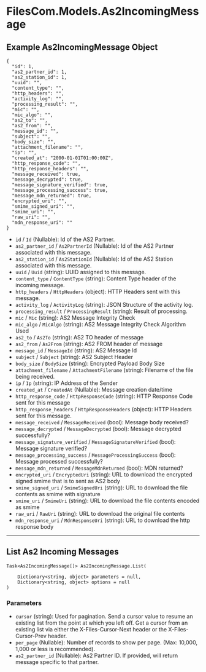 # FilesCom.Models.As2IncomingMessage

## Example As2IncomingMessage Object

```
{
  "id": 1,
  "as2_partner_id": 1,
  "as2_station_id": 1,
  "uuid": "",
  "content_type": "",
  "http_headers": "",
  "activity_log": "",
  "processing_result": "",
  "mic": "",
  "mic_algo": "",
  "as2_to": "",
  "as2_from": "",
  "message_id": "",
  "subject": "",
  "body_size": "",
  "attachment_filename": "",
  "ip": "",
  "created_at": "2000-01-01T01:00:00Z",
  "http_response_code": "",
  "http_response_headers": "",
  "message_received": true,
  "message_decrypted": true,
  "message_signature_verified": true,
  "message_processing_success": true,
  "message_mdn_returned": true,
  "encrypted_uri": "",
  "smime_signed_uri": "",
  "smime_uri": "",
  "raw_uri": "",
  "mdn_response_uri": ""
}
```

* `id` / `Id`  (Nullable<Int64>): Id of the AS2 Partner.
* `as2_partner_id` / `As2PartnerId`  (Nullable<Int64>): Id of the AS2 Partner associated with this message.
* `as2_station_id` / `As2StationId`  (Nullable<Int64>): Id of the AS2 Station associated with this message.
* `uuid` / `Uuid`  (string): UUID assigned to this message.
* `content_type` / `ContentType`  (string): Content Type header of the incoming message.
* `http_headers` / `HttpHeaders`  (object): HTTP Headers sent with this message.
* `activity_log` / `ActivityLog`  (string): JSON Structure of the activity log.
* `processing_result` / `ProcessingResult`  (string): Result of processing.
* `mic` / `Mic`  (string): AS2 Message Integrity Check
* `mic_algo` / `MicAlgo`  (string): AS2 Message Integrity Check Algorithm Used
* `as2_to` / `As2To`  (string): AS2 TO header of message
* `as2_from` / `As2From`  (string): AS2 FROM header of message
* `message_id` / `MessageId`  (string): AS2 Message Id
* `subject` / `Subject`  (string): AS2 Subject Header
* `body_size` / `BodySize`  (string): Encrypted Payload Body Size
* `attachment_filename` / `AttachmentFilename`  (string): Filename of the file being received.
* `ip` / `Ip`  (string): IP Address of the Sender
* `created_at` / `CreatedAt`  (Nullable<DateTime>): Message creation date/time
* `http_response_code` / `HttpResponseCode`  (string): HTTP Response Code sent for this message
* `http_response_headers` / `HttpResponseHeaders`  (object): HTTP Headers sent for this message.
* `message_received` / `MessageReceived`  (bool): Message body received?
* `message_decrypted` / `MessageDecrypted`  (bool): Message decrypted successfully?
* `message_signature_verified` / `MessageSignatureVerified`  (bool): Message signature verified?
* `message_processing_success` / `MessageProcessingSuccess`  (bool): Message processed successfully?
* `message_mdn_returned` / `MessageMdnReturned`  (bool): MDN returned?
* `encrypted_uri` / `EncryptedUri`  (string): URL to download the encrypted signed smime that is to sent as AS2 body
* `smime_signed_uri` / `SmimeSignedUri`  (string): URL to download the file contents as smime with signature
* `smime_uri` / `SmimeUri`  (string): URL to download the file contents encoded as smime
* `raw_uri` / `RawUri`  (string): URL to download the original file contents
* `mdn_response_uri` / `MdnResponseUri`  (string): URL to download the http response body


---

## List As2 Incoming Messages

```
Task<As2IncomingMessage[]> As2IncomingMessage.List(
    
    Dictionary<string, object> parameters = null,
    Dictionary<string, object> options = null
)
```

### Parameters

* `cursor` (string): Used for pagination.  Send a cursor value to resume an existing list from the point at which you left off.  Get a cursor from an existing list via either the X-Files-Cursor-Next header or the X-Files-Cursor-Prev header.
* `per_page` (Nullable<Int64>): Number of records to show per page.  (Max: 10,000, 1,000 or less is recommended).
* `as2_partner_id` (Nullable<Int64>): As2 Partner ID.  If provided, will return message specific to that partner.
